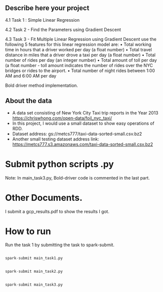 
## Describe here your project


4.1 Task 1 : Simple Linear Regression

4.2 Task 2 - Find the Parameters using Gradient Descent

4.3 Task 3 - Fit Multiple Linear Regression using Gradient Descent
use the following 5 features for this linear regression model are:
• Total working time in hours that a driver worked per day (a float number)
• Total travel distance in miles that a driver drove a taxi per day (a float number)
• Total number of rides per day (an integer number)
• Total amount of toll per day (a float number - toll amount indicates the number of rides over
the NYC bridges or rides to the airport.
• Total number of night rides between 1:00 AM and 6:00 AM per day

Bold driver method implementation.

## About the data

- A data set consisting of New York City Taxi trip reports in the Year 2013
https://chriswhong.com/open-data/foil_nyc_taxi/
- In this project, I would use a small dataset to show easy operations of RDD.
- Dataset address: gs://metcs777/taxi-data-sorted-small.csv.bz2
- Another small testing dataset address link: https://metcs777.s3.amazonaws.com/taxi-data-sorted-small.csv.bz2


# Submit python scripts .py 

Note: In main_task3.py, Bold-driver code is commented in the last part.

# Other Documents. 

I submit a gcp_results.pdf to show the results I got.

# How to run  

Run the task 1 by submitting the task to spark-submit. 


```python

spark-submit main_task1.py 

```



```python

spark-submit main_task2.py 

```



```python

spark-submit main_task3.py 

```



